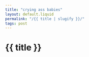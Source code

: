 ```yaml
---
title: "crying ass babies"
layout: default.liquid
permalink: "/{{ title | slugify }}/"
tags: post
---
```


# {{ title }}